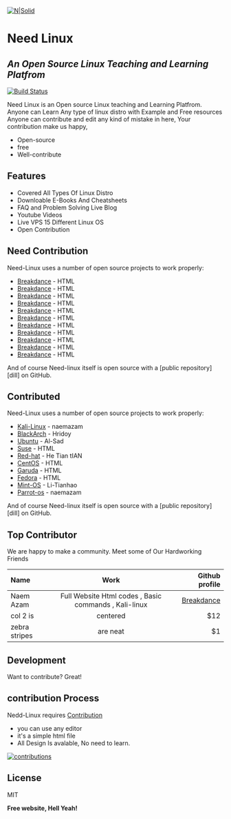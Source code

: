 [![N|Solid](https://need-linux.github.io//assets/images/website.PNG)](https://need-linux.github.io/)
# Need Linux
## _An Open Source Linux Teaching and Learning Platfrom_



[![Build Status](https://travis-ci.org/joemccann/dillinger.svg?branch=master)](https://need-linux.github.io/)

Need Linux is an Open source Linux teaching and Learning Platfrom. Anyone can Learn Any type of linux distro with Example and Free resources
Anyone can contribute and edit any kind of mistake in here, Your contribution make us happy, 

- Open-source 
- free
- Well-contribute 
## Features

- Covered All Types Of Linux Distro 
- Downloable E-Books And Cheatsheets 
- FAQ and Problem Solving Live Blog
- Youtube Videos  
- Live VPS 15 Different Linux OS
- Open Contribution 

## Need Contribution 

Need-Linux uses a number of open source projects to work properly:

- [Breakdance](https://breakdance.github.io/breakdance/) - HTML
- [Breakdance](https://breakdance.github.io/breakdance/) - HTML
- [Breakdance](https://breakdance.github.io/breakdance/) - HTML
- [Breakdance](https://breakdance.github.io/breakdance/) - HTML
- [Breakdance](https://breakdance.github.io/breakdance/) - HTML
- [Breakdance](https://breakdance.github.io/breakdance/) - HTML
- [Breakdance](https://breakdance.github.io/breakdance/) - HTML
- [Breakdance](https://breakdance.github.io/breakdance/) - HTML
- [Breakdance](https://breakdance.github.io/breakdance/) - HTML
- [Breakdance](https://breakdance.github.io/breakdance/) - HTML
- [Breakdance](https://breakdance.github.io/breakdance/) - HTML

And of course Need-linux itself is open source with a [public repository][dill]
 on GitHub.

## Contributed  

Need-Linux uses a number of open source projects to work properly:

- [Kali-Linux](https://github.com/need-linux/kali-linux) - naemazam
- [BlackArch](https://github.com/need-linux/Black-Arch) - Hridoy
- [Ubuntu](https://github.com/need-linux/ubuntu) - Al-Sad
- [Suse](https://breakdance.github.io/breakdance/) - HTML
- [Red-hat](https://github.com/need-linux/Red-Hat) - He Tian tIAN 
- [CentOS](https://breakdance.github.io/breakdance/) - HTML
- [Garuda](https://breakdance.github.io/breakdance/) - HTML
- [Fedora](https://breakdance.github.io/breakdance/) - HTML
- [Mint-OS](https://github.com/need-linux/linux-Mint) - Li-Tianhao
- [Parrot-os](https://breakdance.github.io/break/) - naemazam

And of course Need-linux itself is open source with a [public repository][dill]
 on GitHub.
 
 ## Top Contributor 
 
 We are happy to make a community. Meet some of Our Hardworking Friends 
 
 | Name   | Work | Github profile |
| :------------ |:---------------:| -----:|
| Naem Azam     | Full Website Html codes , Basic commands , Kali-linux | [Breakdance](https://breakdance.github.io/breakdance/) |
| col 2 is      | centered        |   $12 |
| zebra stripes | are neat        |    $1 |
 
 
 
## Development

Want to contribute? Great!
## contribution Process 

Nedd-Linux requires [Contribution](https://need-linux.github.io/learning/contributionsteps.html) 
- you can use any editor 
- it's a simple html file
- All Design Is avalable, No need to learn. 

[![contributions](https://activity-graph.herokuapp.com/graph?username=need-linux&theme=xcode&area=true)](https://github.com/need-linux)

## License

MIT

**Free website, Hell Yeah!**

